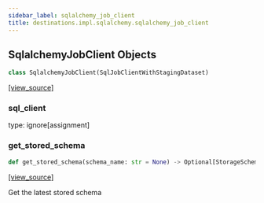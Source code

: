 ```yaml
---
sidebar_label: sqlalchemy_job_client
title: destinations.impl.sqlalchemy.sqlalchemy_job_client
---
```


## SqlalchemyJobClient Objects

```python
class SqlalchemyJobClient(SqlJobClientWithStagingDataset)
```

[[view_source]](https://github.com/dlt-hub/dlt/blob/f0690715274590fc4cacf1165e3661aaa7af1c15/dlt/destinations/impl/sqlalchemy/sqlalchemy_job_client.py#L37)

### sql\_client

type: ignore[assignment]

### get\_stored\_schema

```python
def get_stored_schema(schema_name: str = None) -> Optional[StorageSchemaInfo]
```

[[view_source]](https://github.com/dlt-hub/dlt/blob/f0690715274590fc4cacf1165e3661aaa7af1c15/dlt/destinations/impl/sqlalchemy/sqlalchemy_job_client.py#L272)

Get the latest stored schema

